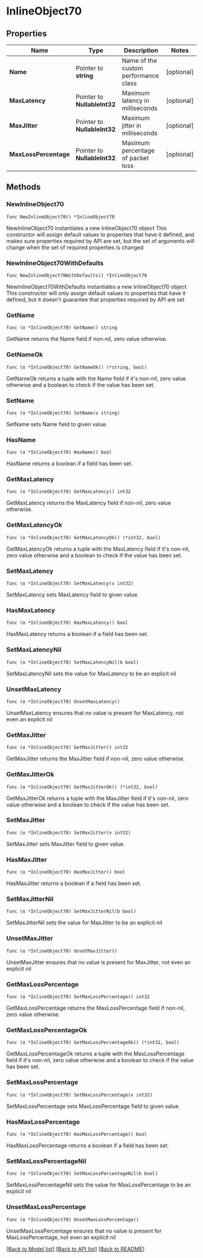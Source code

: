 # InlineObject70

## Properties

Name | Type | Description | Notes
------------ | ------------- | ------------- | -------------
**Name** | Pointer to **string** | Name of the custom performance class | [optional] 
**MaxLatency** | Pointer to **NullableInt32** | Maximum latency in milliseconds | [optional] 
**MaxJitter** | Pointer to **NullableInt32** | Maximum jitter in milliseconds | [optional] 
**MaxLossPercentage** | Pointer to **NullableInt32** | Maximum percentage of packet loss | [optional] 

## Methods

### NewInlineObject70

`func NewInlineObject70() *InlineObject70`

NewInlineObject70 instantiates a new InlineObject70 object
This constructor will assign default values to properties that have it defined,
and makes sure properties required by API are set, but the set of arguments
will change when the set of required properties is changed

### NewInlineObject70WithDefaults

`func NewInlineObject70WithDefaults() *InlineObject70`

NewInlineObject70WithDefaults instantiates a new InlineObject70 object
This constructor will only assign default values to properties that have it defined,
but it doesn't guarantee that properties required by API are set

### GetName

`func (o *InlineObject70) GetName() string`

GetName returns the Name field if non-nil, zero value otherwise.

### GetNameOk

`func (o *InlineObject70) GetNameOk() (*string, bool)`

GetNameOk returns a tuple with the Name field if it's non-nil, zero value otherwise
and a boolean to check if the value has been set.

### SetName

`func (o *InlineObject70) SetName(v string)`

SetName sets Name field to given value.

### HasName

`func (o *InlineObject70) HasName() bool`

HasName returns a boolean if a field has been set.

### GetMaxLatency

`func (o *InlineObject70) GetMaxLatency() int32`

GetMaxLatency returns the MaxLatency field if non-nil, zero value otherwise.

### GetMaxLatencyOk

`func (o *InlineObject70) GetMaxLatencyOk() (*int32, bool)`

GetMaxLatencyOk returns a tuple with the MaxLatency field if it's non-nil, zero value otherwise
and a boolean to check if the value has been set.

### SetMaxLatency

`func (o *InlineObject70) SetMaxLatency(v int32)`

SetMaxLatency sets MaxLatency field to given value.

### HasMaxLatency

`func (o *InlineObject70) HasMaxLatency() bool`

HasMaxLatency returns a boolean if a field has been set.

### SetMaxLatencyNil

`func (o *InlineObject70) SetMaxLatencyNil(b bool)`

 SetMaxLatencyNil sets the value for MaxLatency to be an explicit nil

### UnsetMaxLatency
`func (o *InlineObject70) UnsetMaxLatency()`

UnsetMaxLatency ensures that no value is present for MaxLatency, not even an explicit nil
### GetMaxJitter

`func (o *InlineObject70) GetMaxJitter() int32`

GetMaxJitter returns the MaxJitter field if non-nil, zero value otherwise.

### GetMaxJitterOk

`func (o *InlineObject70) GetMaxJitterOk() (*int32, bool)`

GetMaxJitterOk returns a tuple with the MaxJitter field if it's non-nil, zero value otherwise
and a boolean to check if the value has been set.

### SetMaxJitter

`func (o *InlineObject70) SetMaxJitter(v int32)`

SetMaxJitter sets MaxJitter field to given value.

### HasMaxJitter

`func (o *InlineObject70) HasMaxJitter() bool`

HasMaxJitter returns a boolean if a field has been set.

### SetMaxJitterNil

`func (o *InlineObject70) SetMaxJitterNil(b bool)`

 SetMaxJitterNil sets the value for MaxJitter to be an explicit nil

### UnsetMaxJitter
`func (o *InlineObject70) UnsetMaxJitter()`

UnsetMaxJitter ensures that no value is present for MaxJitter, not even an explicit nil
### GetMaxLossPercentage

`func (o *InlineObject70) GetMaxLossPercentage() int32`

GetMaxLossPercentage returns the MaxLossPercentage field if non-nil, zero value otherwise.

### GetMaxLossPercentageOk

`func (o *InlineObject70) GetMaxLossPercentageOk() (*int32, bool)`

GetMaxLossPercentageOk returns a tuple with the MaxLossPercentage field if it's non-nil, zero value otherwise
and a boolean to check if the value has been set.

### SetMaxLossPercentage

`func (o *InlineObject70) SetMaxLossPercentage(v int32)`

SetMaxLossPercentage sets MaxLossPercentage field to given value.

### HasMaxLossPercentage

`func (o *InlineObject70) HasMaxLossPercentage() bool`

HasMaxLossPercentage returns a boolean if a field has been set.

### SetMaxLossPercentageNil

`func (o *InlineObject70) SetMaxLossPercentageNil(b bool)`

 SetMaxLossPercentageNil sets the value for MaxLossPercentage to be an explicit nil

### UnsetMaxLossPercentage
`func (o *InlineObject70) UnsetMaxLossPercentage()`

UnsetMaxLossPercentage ensures that no value is present for MaxLossPercentage, not even an explicit nil

[[Back to Model list]](../README.md#documentation-for-models) [[Back to API list]](../README.md#documentation-for-api-endpoints) [[Back to README]](../README.md)


